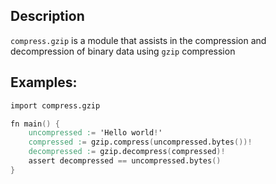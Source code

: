 ## Description

`compress.gzip` is a module that assists in the compression and
decompression of binary data using `gzip` compression


## Examples:

```v
import compress.gzip

fn main() {
	uncompressed := 'Hello world!'
	compressed := gzip.compress(uncompressed.bytes())!
	decompressed := gzip.decompress(compressed)!
	assert decompressed == uncompressed.bytes()
}
```

